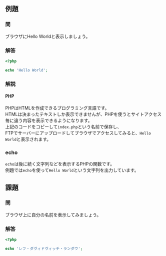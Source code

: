 ## 例題
### 問
ブラウザにHello Worldと表示しましょう。

### 解答
```php
<?php

echo 'Hello World';

```

### 解説
#### PHP
PHPはHTMLを作成できるプログラミング言語です。  
HTMLは決まったテキストしか表示できませんが、PHPを使うとサイトアクセス毎に違う内容を表示できるようになります。  
上記のコードをコピーして`index.php`という名前で保存し、  
FTPでサーバーにアップロードしてブラウザでアクセスしてみると、`Hello World`と表示されます。

### echo
`echo`は後に続く文字列などを表示するPHPの関数です。  
例題では`echo`を使って`Hello World`という文字列を出力しています。

## 課題
### 問
ブラウザ上に自分の名前を表示してみましょう。

### 解答
```php
<?php

echo 'レフ・ダヴィドヴィッチ・ランダウ';

```
